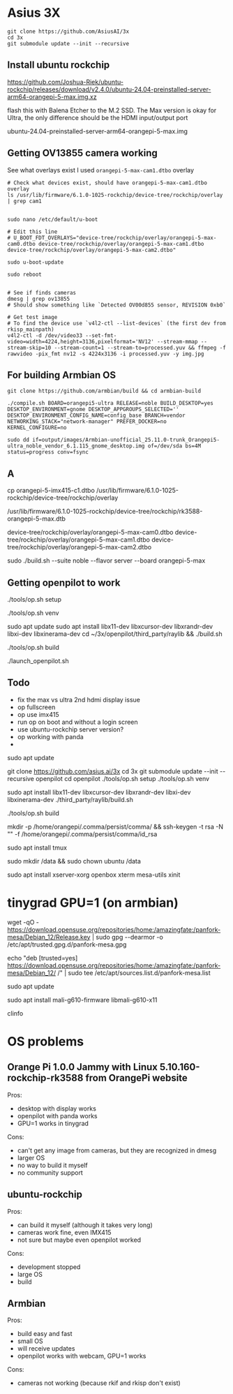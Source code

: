 # Asius 3X

```
git clone https://github.com/AsiusAI/3x
cd 3x
git submodule update --init --recursive
```


## Install ubuntu rockchip

https://github.com/Joshua-Riek/ubuntu-rockchip/releases/download/v2.4.0/ubuntu-24.04-preinstalled-server-arm64-orangepi-5-max.img.xz

flash this with Balena Etcher to the M.2 SSD. The Max version is okay for Ultra, the only difference should be the HDMI input/output port


ubuntu-24.04-preinstalled-server-arm64-orangepi-5-max.img


## Getting OV13855 camera working

See what overlays exist I used `orangepi-5-max-cam1.dtbo` overlay


```
# Check what devices exist, should have orangepi-5-max-cam1.dtbo overlay
ls /usr/lib/firmware/6.1.0-1025-rockchip/device-tree/rockchip/overlay | grep cam1


sudo nano /etc/default/u-boot

# Edit this line
# U_BOOT_FDT_OVERLAYS="device-tree/rockchip/overlay/orangepi-5-max-cam0.dtbo device-tree/rockchip/overlay/orangepi-5-max-cam1.dtbo device-tree/rockchip/overlay/orangepi-5-max-cam2.dtbo"

sudo u-boot-update

sudo reboot


# See if finds cameras
dmesg | grep ov13855
# Should show something like `Detected OV00d855 sensor, REVISION 0xb0`

# Get test image
# To find the device use `v4l2-ctl --list-devices` (the first dev from rkisp_mainpath)
v4l2-ctl -d /dev/video33 --set-fmt-video=width=4224,height=3136,pixelformat='NV12' --stream-mmap --stream-skip=10 --stream-count=1 --stream-to=processed.yuv && ffmpeg -f rawvideo -pix_fmt nv12 -s 4224x3136 -i processed.yuv -y img.jpg
```


## For building Armbian OS

```
git clone https://github.com/armbian/build && cd armbian-build

./compile.sh BOARD=orangepi5-ultra RELEASE=noble BUILD_DESKTOP=yes DESKTOP_ENVIRONMENT=gnome DESKTOP_APPGROUPS_SELECTED='' DESKTOP_ENVIRONMENT_CONFIG_NAME=config_base BRANCH=vendor NETWORKING_STACK="network-manager" PREFER_DOCKER=no KERNEL_CONFIGURE=no

sudo dd if=output/images/Armbian-unofficial_25.11.0-trunk_Orangepi5-ultra_noble_vendor_6.1.115_gnome_desktop.img of=/dev/sda bs=4M status=progress conv=fsync
```


## A

cp orangepi-5-imx415-c1.dtbo /usr/lib/firmware/6.1.0-1025-rockchip/device-tree/rockchip/overlay

/usr/lib/firmware/6.1.0-1025-rockchip/device-tree/rockchip/rk3588-orangepi-5-max.dtb

device-tree/rockchip/overlay/orangepi-5-max-cam0.dtbo
device-tree/rockchip/overlay/orangepi-5-max-cam1.dtbo
device-tree/rockchip/overlay/orangepi-5-max-cam2.dtbo



sudo ./build.sh --suite noble --flavor server --board orangepi-5-max



## Getting openpilot to work

./tools/op.sh setup

./tools/op.sh venv

sudo apt update
sudo apt install libx11-dev libxcursor-dev libxrandr-dev libxi-dev libxinerama-dev
cd ~/3x/openpilot/third_party/raylib && ./build.sh

./tools/op.sh build

./launch_openpilot.sh

## Todo

- fix the max vs ultra 2nd hdmi display issue
- op fullscreen
- op use imx415
- run op on boot and without a login screen
- use ubuntu-rockchip server version?
- op working with panda
- 






sudo apt update

git clone https://github.com/asius.ai/3x
cd 3x
git submodule update --init --recursive openpilot
cd openpilot
./tools/op.sh setup
./tools/op.sh venv

sudo apt install libx11-dev libxcursor-dev libxrandr-dev libxi-dev libxinerama-dev
./third_party/raylib/build.sh

./tools/op.sh build


mkdir -p /home/orangepi/.comma/persist/comma/ && ssh-keygen -t rsa -N "" -f /home/orangepi/.comma/persist/comma/id_rsa


sudo apt install tmux

sudo mkdir /data && sudo chown ubuntu /data

sudo apt install xserver-xorg openbox xterm mesa-utils xinit





# tinygrad GPU=1 (on armbian)

wget -qO - https://download.opensuse.org/repositories/home:/amazingfate:/panfork-mesa/Debian_12/Release.key | sudo gpg --dearmor -o /etc/apt/trusted.gpg.d/panfork-mesa.gpg

echo "deb [trusted=yes] https://download.opensuse.org/repositories/home:/amazingfate:/panfork-mesa/Debian_12/ /" | sudo tee /etc/apt/sources.list.d/panfork-mesa.list

sudo apt update

sudo apt install mali-g610-firmware libmali-g610-x11

clinfo



# OS problems

## Orange Pi 1.0.0 Jammy with Linux 5.10.160-rockchip-rk3588 from OrangePi website

Pros:
- desktop with display works
- openpilot with panda works
- GPU=1 works in tinygrad

Cons:
- can't get any image from cameras, but they are recognized in dmesg
- larger OS
- no way to build it myself
- no community support


## ubuntu-rockchip

Pros:
- can build it myself (although it takes very long)
- cameras work fine, even IMX415
- not sure but maybe even openpilot worked

Cons:
- development stopped
- large OS
- build

## Armbian

Pros:
- build easy and fast
- small OS
- will receive updates
- openpilot works with webcam, GPU=1 works

Cons:
- cameras not working (because rkif and rkisp don't exist)
